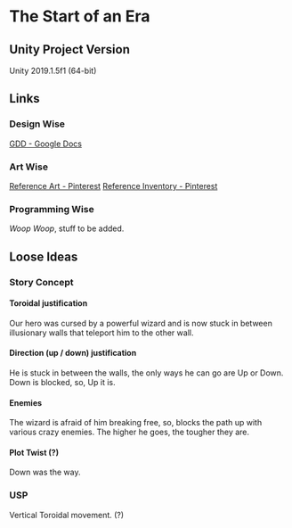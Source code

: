 # The Start of an Era

## Unity Project Version

Unity 2019.1.5f1 (64-bit)

## Links

### Design Wise

[GDD - Google Docs](https://docs.google.com/document/d/1QG_6UUJc_H3TD9OoXtrtZqTDji2Kx_v4WHR5icAToiQ/edit#heading=h.w1wiqq818bd7)

### Art Wise

[Reference Art - Pinterest](https://www.pinterest.pt/pin/723953708831001876/)
[Reference Inventory - Pinterest](https://www.pinterest.pt/pin/723953708831001507/)

### Programming Wise

_Woop Woop_, stuff to be added.

## Loose Ideas

### Story Concept

#### Toroidal justification

Our hero was cursed by a powerful wizard and is now stuck in between
illusionary walls that teleport him to the other wall.

#### Direction (up / down) justification

He is stuck in between the walls, the only ways he can go are Up or Down.
Down is blocked, so, Up it is.

#### Enemies

The wizard is afraid of him breaking free, so, blocks the path up with various
crazy enemies. The higher he goes, the tougher they are.

#### Plot Twist (?)

Down was the way.

### USP

Vertical Toroidal movement. (?)
